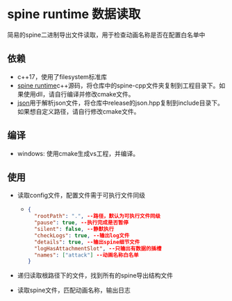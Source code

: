 # spine runtime 数据读取

简易的spine二进制导出文件读取，用于检查动画名称是否在配置白名单中

## 依赖
- c++17，使用了filesystem标准库
- [spine runtime]c++源码，将仓库中的spine-cpp文件夹复制到工程目录下。如果使用dll，请自行编译并修改cmake文件。
- [json]用于解析json文件，将仓库中release的json.hpp复制到include目录下。如果想自定义路径，请自行修改cmake文件。

## 编译
- windows: 使用cmake生成vs工程，并编译。

## 使用
- 读取config文件，配置文件需于可执行文件同级
    
    - ``` json
      {
        "rootPath": ".", --路径，默认为可执行文件同级
        "pause": true, --执行完成是否暂停
        "silent": false, --静默执行
        "checkLogs": true, --输出log文件
        "details": true, --输出spine细节文件
        "logHasAttachmentSlot", --只输出有数据的插槽
        "names": ["attack"] --动画名称白名单
      }
      ```

- 递归读取根路径下的文件，找到所有的spine导出结构文件

- 读取spine文件，匹配动画名称，输出日志

  

[spine runtime]: https://github.com/EsotericSoftware/spine-runtimes/tree/4.2/spine-cpp
[json]: https://github.com/nlohmann/json
